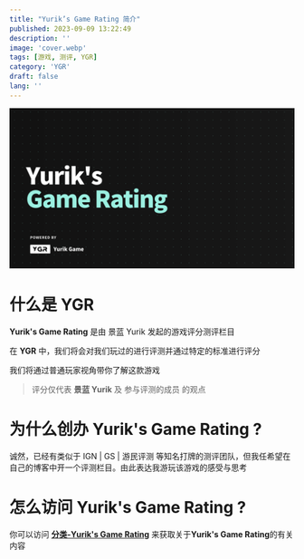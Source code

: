```yaml
---
title: "Yurik’s Game Rating 简介"
published: 2023-09-09 13:22:49
description: ''
image: 'cover.webp'
tags: [游戏, 测评, YGR]
category: 'YGR'
draft: false
lang: ''
---
```


![](cover.webp)

# 什么是 YGR

**Yurik's Game Rating** 是由 景蓝 Yurik 发起的游戏评分测评栏目

在 **YGR** 中，我们将会对我们玩过的进行评测并通过特定的标准进行评分

我们将通过普通玩家视角带你了解这款游戏

> 评分仅代表 **景蓝 Yurik** 及 参与评测的成员 的观点

# 为什么创办 **Yurik's Game Rating** ?

诚然，已经有类似于 IGN | GS | 游民评测 等知名打牌的测评团队，但我任希望在自己的博客中开一个评测栏目。由此表达我游玩该游戏的感受与思考

# 怎么访问 **Yurik's Game Rating** ?

你可以访问 [**分类-Yurik's Game Rating**](/categories/Yurik-s-Game-Rating/) 来获取关于**Yurik's Game Rating**的有关内容
